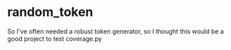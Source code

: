 # random_token
So I've often needed a robust token generator, so I thought this would be a good project to test coverage.py
